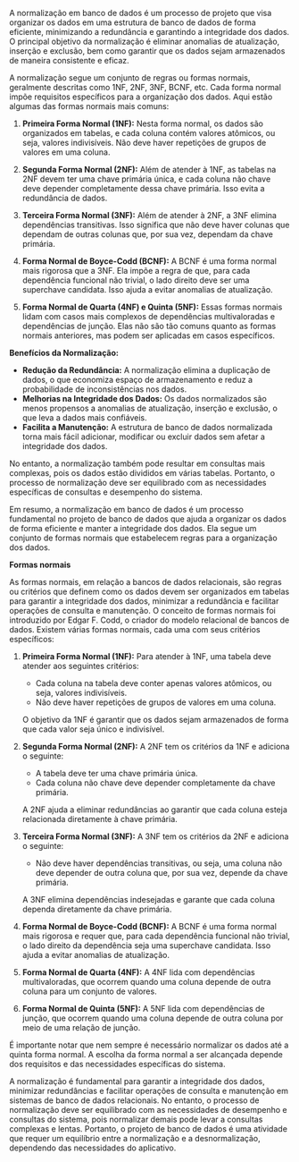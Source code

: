 A normalização em banco de dados é um processo de projeto que visa organizar os dados em uma estrutura de banco de dados de forma eficiente, minimizando a redundância e garantindo a integridade dos dados. O principal objetivo da normalização é eliminar anomalias de atualização, inserção e exclusão, bem como garantir que os dados sejam armazenados de maneira consistente e eficaz.

A normalização segue um conjunto de regras ou formas normais, geralmente descritas como 1NF, 2NF, 3NF, BCNF, etc. Cada forma normal impõe requisitos específicos para a organização dos dados. Aqui estão algumas das formas normais mais comuns:

1. **Primeira Forma Normal (1NF):** Nesta forma normal, os dados são organizados em tabelas, e cada coluna contém valores atômicos, ou seja, valores indivisíveis. Não deve haver repetições de grupos de valores em uma coluna.

2. **Segunda Forma Normal (2NF):** Além de atender à 1NF, as tabelas na 2NF devem ter uma chave primária única, e cada coluna não chave deve depender completamente dessa chave primária. Isso evita a redundância de dados.

3. **Terceira Forma Normal (3NF):** Além de atender à 2NF, a 3NF elimina dependências transitivas. Isso significa que não deve haver colunas que dependam de outras colunas que, por sua vez, dependam da chave primária.

4. **Forma Normal de Boyce-Codd (BCNF):** A BCNF é uma forma normal mais rigorosa que a 3NF. Ela impõe a regra de que, para cada dependência funcional não trivial, o lado direito deve ser uma superchave candidata. Isso ajuda a evitar anomalias de atualização.

5. **Forma Normal de Quarta (4NF) e Quinta (5NF):** Essas formas normais lidam com casos mais complexos de dependências multivaloradas e dependências de junção. Elas não são tão comuns quanto as formas normais anteriores, mas podem ser aplicadas em casos específicos.

**Benefícios da Normalização:**
- **Redução da Redundância:** A normalização elimina a duplicação de dados, o que economiza espaço de armazenamento e reduz a probabilidade de inconsistências nos dados.
- **Melhorias na Integridade dos Dados:** Os dados normalizados são menos propensos a anomalias de atualização, inserção e exclusão, o que leva a dados mais confiáveis.
- **Facilita a Manutenção:** A estrutura de banco de dados normalizada torna mais fácil adicionar, modificar ou excluir dados sem afetar a integridade dos dados.

No entanto, a normalização também pode resultar em consultas mais complexas, pois os dados estão divididos em várias tabelas. Portanto, o processo de normalização deve ser equilibrado com as necessidades específicas de consultas e desempenho do sistema.

Em resumo, a normalização em banco de dados é um processo fundamental no projeto de banco de dados que ajuda a organizar os dados de forma eficiente e manter a integridade dos dados. Ela segue um conjunto de formas normais que estabelecem regras para a organização dos dados.

**Formas normais**

As formas normais, em relação a bancos de dados relacionais, são regras ou critérios que definem como os dados devem ser organizados em tabelas para garantir a integridade dos dados, minimizar a redundância e facilitar operações de consulta e manutenção. O conceito de formas normais foi introduzido por Edgar F. Codd, o criador do modelo relacional de bancos de dados. Existem várias formas normais, cada uma com seus critérios específicos:

1. **Primeira Forma Normal (1NF):** Para atender à 1NF, uma tabela deve atender aos seguintes critérios:
   - Cada coluna na tabela deve conter apenas valores atômicos, ou seja, valores indivisíveis.
   - Não deve haver repetições de grupos de valores em uma coluna.

   O objetivo da 1NF é garantir que os dados sejam armazenados de forma que cada valor seja único e indivisível.

2. **Segunda Forma Normal (2NF):** A 2NF tem os critérios da 1NF e adiciona o seguinte:
   - A tabela deve ter uma chave primária única.
   - Cada coluna não chave deve depender completamente da chave primária.

   A 2NF ajuda a eliminar redundâncias ao garantir que cada coluna esteja relacionada diretamente à chave primária.

3. **Terceira Forma Normal (3NF):** A 3NF tem os critérios da 2NF e adiciona o seguinte:
   - Não deve haver dependências transitivas, ou seja, uma coluna não deve depender de outra coluna que, por sua vez, depende da chave primária.

   A 3NF elimina dependências indesejadas e garante que cada coluna dependa diretamente da chave primária.

4. **Forma Normal de Boyce-Codd (BCNF):** A BCNF é uma forma normal mais rigorosa e requer que, para cada dependência funcional não trivial, o lado direito da dependência seja uma superchave candidata. Isso ajuda a evitar anomalias de atualização.

5. **Forma Normal de Quarta (4NF):** A 4NF lida com dependências multivaloradas, que ocorrem quando uma coluna depende de outra coluna para um conjunto de valores.

6. **Forma Normal de Quinta (5NF):** A 5NF lida com dependências de junção, que ocorrem quando uma coluna depende de outra coluna por meio de uma relação de junção.

É importante notar que nem sempre é necessário normalizar os dados até a quinta forma normal. A escolha da forma normal a ser alcançada depende dos requisitos e das necessidades específicas do sistema.

A normalização é fundamental para garantir a integridade dos dados, minimizar redundâncias e facilitar operações de consulta e manutenção em sistemas de banco de dados relacionais. No entanto, o processo de normalização deve ser equilibrado com as necessidades de desempenho e consultas do sistema, pois normalizar demais pode levar a consultas complexas e lentas. Portanto, o projeto de banco de dados é uma atividade que requer um equilíbrio entre a normalização e a desnormalização, dependendo das necessidades do aplicativo.